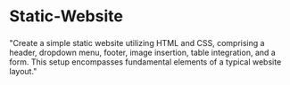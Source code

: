 # Static-Website
###
"Create a simple static website utilizing HTML and CSS, comprising a header, dropdown menu, footer, image insertion, table integration, and a form. This setup encompasses fundamental elements of a typical website layout."
